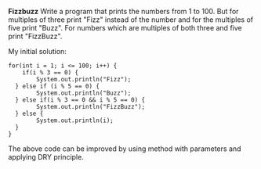 **Fizzbuzz**
Write a program that prints the numbers from 1 to 100. But for multiples of three print "Fizz" instead of the number and for the multiples of five print "Buzz". For numbers which are multiples of both three and five print "FizzBuzz".

My initial solution:

    for(int i = 1; i <= 100; i++) {  
        if(i % 3 == 0) {  
            System.out.println("Fizz");  
      } else if (i % 5 == 0) {  
            System.out.println("Buzz");  
      } else if(i % 3 == 0 && i % 5 == 0) {  
            System.out.println("FizzBuzz");  
      } else {  
            System.out.println(i);  
      }  
    }


The above code can be improved by using method with parameters and applying DRY principle.
